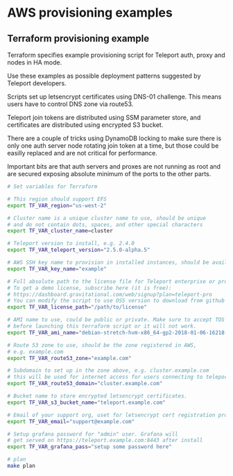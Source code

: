 # AWS provisioning examples

## Terraform provisioning example

Terraform specifies example provisioning script
for Teleport auth, proxy and nodes in HA mode.

Use these examples as possible deployment patterns suggested
by Teleport developers.

Scripts set up letsencrypt certificates using DNS-01 challenge.
This means users have to control DNS zone via route53.

Teleport join tokens are distributed using SSM parameter store,
and certificates are distributed using encrypted S3 bucket.

There are a couple of tricks using DynamoDB locking to make sure
there is only one auth server node rotating join token at a time,
but those could be easilly replaced and are not critical for performance.

Important bits are that auth servers and proxes are not running as root
and are secured exposing absolute minimum of the ports to the other parts.

```bash
# Set variables for Terraform

# This region should support EFS
export TF_VAR_region="us-west-2"

# Cluster name is a unique cluster name to use, should be unique
# and do not contain dots, spaces, and other special characters
export TF_VAR_cluster_name=cluster

# Teleport version to install, e.g. 2.4.0
export TF_VAR_teleport_version="2.5.0-alpha.5"

# AWS SSH key name to provision in installed instances, should be available in the region
export TF_VAR_key_name="example"

# Full absolute path to the license file for Teleport enterprise or pro.
# To get a demo license, subscribe here (it is free):
# https://dashboard.gravitational.com/web/signup?plan=teleport-pro
# You can modify the script to use OSS version to download from github instead.
export TF_VAR_license_path="/path/to/license"

# AMI name to use, could be public or private. Make sure to accept TOS ageement for this AMI
# before launching this terraform script or it will not work.
export TF_VAR_ami_name="debian-stretch-hvm-x86_64-gp2-2018-01-06-16218-572488bb-fc09-4638-8628-e1e1d26436f4-ami-628ad918.4"

# Route 53 zone to use, should be the zone registered in AWS,
# e.g. example.com
export TF_VAR_route53_zone="example.com"

# Subdomain to set up in the zone above, e.g. cluster.example.com
# this will be used for internet access for users connecting to teleport proxy
export TF_VAR_route53_domain="cluster.example.com"

# Bucket name to store encrypted letsencrypt certificates.
export TF_VAR_s3_bucket_name="teleport.example.com"

# Email of your support org, uset for letsencrypt cert registration process.
export TF_VAR_email="support@example.com"

# Setup grafana password for "admin" user. Grafana will
# get served on https://teleport.example.com:8443 after install
export TF_VAR_grafana_pass="setup some password here"

# plan
make plan
```
